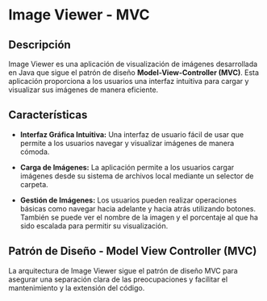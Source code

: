 # Image Viewer - MVC

## Descripción

Image Viewer es una aplicación de visualización de imágenes desarrollada en Java que sigue el patrón de diseño **Model-View-Controller (MVC)**. Esta aplicación proporciona a los usuarios una interfaz intuitiva para cargar y visualizar sus imágenes de manera eficiente.

## Características

- **Interfaz Gráfica Intuitiva:** Una interfaz de usuario fácil de usar que permite a los usuarios navegar y visualizar imágenes de manera cómoda.

* **Carga de Imágenes:** La aplicación permite a los usuarios cargar imágenes desde su sistema de archivos local mediante un selector de carpeta.

+ **Gestión de Imágenes:** Los usuarios pueden realizar operaciones básicas como navegar hacia adelante y hacia atrás utilizando botones. También se puede ver el nombre de la imagen y el porcentaje al que ha sido escalada para permitir su visualización.

## Patrón de Diseño - Model View Controller (MVC)

La arquitectura de Image Viewer sigue el patrón de diseño MVC para asegurar una separación clara de las preocupaciones y facilitar el mantenimiento y la extensión del código.
